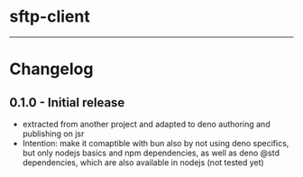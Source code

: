 # sftp-client

---

# Changelog

## 0.1.0 - Initial release

- extracted from another project and adapted to deno authoring and publishing on jsr
- Intention: make it comaptible with bun also by not using deno specifics, but only nodejs basics and npm dependencies, as well as deno @std dependencies, which are also available in nodejs
  (not tested yet)

